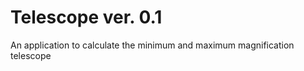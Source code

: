 Telescope ver. 0.1 
==================

An application to calculate the minimum and maximum magnification telescope